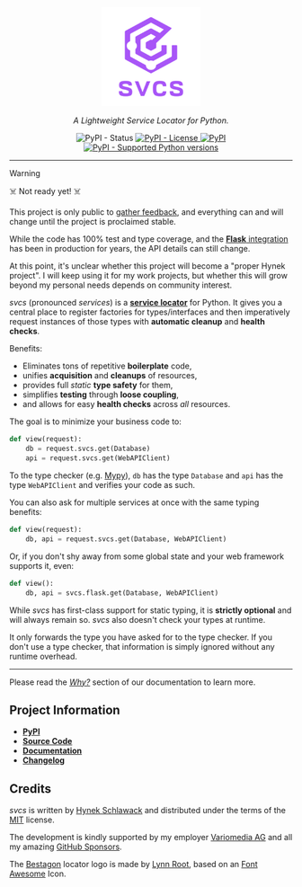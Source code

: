 <!-- begin logo -->
<p align="center">
  <a href="https://github.com/hynek/svcs/">
    <img src="docs/_static/logo_with_name.svg" width="35%" alt="svcs logo showing a radar" />
  </a>
</p>

<p align="center">
  <em>A Lightweight Service Locator for Python.</em>
</p>

<!-- end logo -->

<p align="center">
  <img alt="PyPI - Status" src="https://img.shields.io/pypi/status/svcs">
  <a href="./LICENSE">
    <img alt="PyPI - License" src="https://img.shields.io/pypi/l/svcs">
  </a>
  <a href="https://pypi.org/project/svcs/">
    <img alt="PyPI" src="https://img.shields.io/pypi/v/svcs">
  </a>
  <a href="https://pypi.org/project/svcs/">
    <img alt="PyPI - Supported Python versions" src="https://img.shields.io/pypi/pyversions/svcs.svg">
  </a>
</p>

---

<!-- begin pypi -->

> [!WARNING]
> ☠️ Not ready yet! ☠️
>
> This project is only public to [gather feedback](https://github.com/hynek/svcs/discussions), and everything can and will change until the project is proclaimed stable.
>
> While the code has 100% test and type coverage, and the [**Flask** integration](#flask) has been in production for years, the API details can still change.
>
> At this point, it's unclear whether this project will become a "proper Hynek project".
> I will keep using it for my work projects, but whether this will grow beyond my personal needs depends on community interest.

<!-- begin index -->

*svcs* (pronounced *services*) is a [**service locator**](https://en.wikipedia.org/wiki/Service_locator_pattern) for Python.
It gives you a central place to register factories for types/interfaces and then imperatively request instances of those types with **automatic cleanup** and **health checks**.

<!-- begin benefits -->
Benefits:

- Eliminates tons of repetitive **boilerplate** code,
- unifies **acquisition** and **cleanups** of resources,
- provides full *static* **type safety** for them,
- simplifies **testing** through **loose coupling**,
- and allows for easy **health checks** across *all* resources.

The goal is to minimize your business code to:

```python
def view(request):
    db = request.svcs.get(Database)
    api = request.svcs.get(WebAPIClient)
```

To the type checker (e.g. [Mypy](https://mypy-lang.org)), `db` has the type `Database` and `api` has the type `WebAPIClient` and verifies your code as such.

You can also ask for multiple services at once with the same typing benefits:

```python
def view(request):
    db, api = request.svcs.get(Database, WebAPIClient)
```

Or, if you don't shy away from some global state and your web framework supports it, even:

```python
def view():
    db, api = svcs.flask.get(Database, WebAPIClient)
```

<!-- end benefits -->
<!-- begin typing -->
While *svcs* has first-class support for static typing, it is **strictly optional** and will always remain so.
*svcs* also doesn't check your types at runtime.

It only forwards the type you have asked for to the type checker.
If you don't use a type checker, that information is simply ignored without any runtime overhead.
<!-- end typing -->
<!-- end index -->

---

Please read the [*Why?*](https://svcs.hynek.me/en/latest/why.html) section of our documentation to learn more.


## Project Information

- [**PyPI**](https://pypi.org/project/svcs/)
- [**Source Code**](https://github.com/hynek/svcs)
- [**Documentation**](https://svcs.hynek.me)
- [**Changelog**](https://github.com/hynek/svcs/blob/main/CHANGELOG.md)

<!-- end pypi -->


## Credits

*svcs* is written by [Hynek Schlawack](https://hynek.me/) and distributed under the terms of the [MIT](https://github.com/hynek/svcs/blob/main/LICENSE) license.

The development is kindly supported by my employer [Variomedia AG](https://www.variomedia.de/) and all my amazing [GitHub Sponsors](https://github.com/sponsors/hynek).

The [Bestagon](https://www.youtube.com/watch?v=thOifuHs6eY) locator logo is made by [Lynn Root](https://www.roguelynn.com), based on an [Font Awesome](https://fontawesome.com) Icon.
